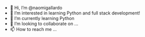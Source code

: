 - 👋 Hi, I’m @naomigallardo
- 👀 I’m interested in learning Python and full stack development!
- 🌱 I’m currently learning Python
- 💞️ I’m looking to collaborate on ...
- 📫 How to reach me ...

<!---
naomigallardo/naomigallardo is a ✨ special ✨ repository because its `README.md` (this file) appears on your GitHub profile.
You can click the Preview link to take a look at your changes.
--->
